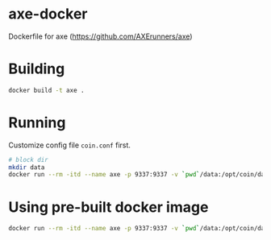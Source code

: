 # axe-docker
Dockerfile for axe (<https://github.com/AXErunners/axe>)


# Building

```bash
docker build -t axe .
```

# Running

Customize config file `coin.conf` first.

```bash
# block dir
mkdir data
docker run --rm -itd --name axe -p 9337:9337 -v `pwd`/data:/opt/coin/data -v `pwd`/coin.conf:/opt/coin/coin.conf axe
```

# Using pre-built docker image

```bash
docker run --rm -itd --name axe -p 9337:9337 -v `pwd`/data:/opt/coin/data -v `pwd`/coin.conf:/opt/coin/coin.conf mixhq/axe
```
